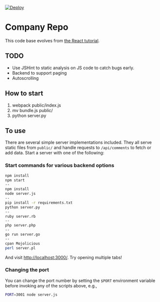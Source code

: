 [![Deploy](https://www.herokucdn.com/deploy/button.png)](https://heroku.com/deploy)

# Company Repo

This code base evolves from [the React tutorial](http://facebook.github.io/react/docs/tutorial.html).

## TODO
- Use JSHint to static analysis on JS code to catch bugs early.
- Backend to support paging
- Autoscrolling

## How to start
1. webpack public/index.js
2. mv bundle.js public/
3. python server.py


## To use

There are several simple server implementations included. They all serve static files from `public/` and handle requests to `/api/comments` to fetch or add data. Start a server with one of the following:

### Start commands for various backend options

```sh
npm install
npm start
--
npm install
node server.js
--
pip install -r requirements.txt
python server.py
--
ruby server.rb
--
php server.php
--
go run server.go
--
cpan Mojolicious
perl server.pl
```
And visit <http://localhost:3000/>. Try opening multiple tabs!

### Changing the port

You can change the port number by setting the `$PORT` environment variable before invoking any of the scripts above, e.g.,

```sh
PORT=3001 node server.js
```

